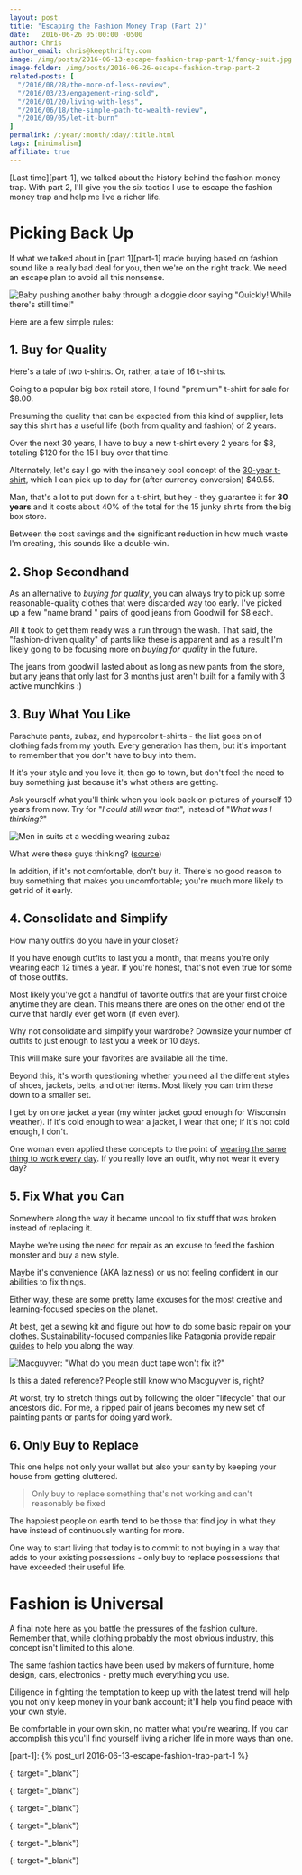 ```yaml
---
layout: post
title: "Escaping the Fashion Money Trap (Part 2)"
date:   2016-06-26 05:00:00 -0500
author: Chris
author_email: chris@keepthrifty.com
image: /img/posts/2016-06-13-escape-fashion-trap-part-1/fancy-suit.jpg
image-folder: /img/posts/2016-06-26-escape-fashion-trap-part-2
related-posts: [
  "/2016/08/28/the-more-of-less-review",
  "/2016/03/23/engagement-ring-sold",
  "/2016/01/20/living-with-less",
  "/2016/06/18/the-simple-path-to-wealth-review",
  "/2016/09/05/let-it-burn"
]
permalink: /:year/:month/:day/:title.html
tags: [minimalism]
affiliate: true
---
```


[Last time][part-1], we talked about the history behind the fashion money trap. With part 2, I'll give you the six tactics I use to escape the fashion money trap and help me live a richer life.

# Picking Back Up #

If what we talked about in [part 1][part-1] made buying based on fashion sound like a really bad deal for you, then we're on the right track. We need an escape plan to avoid all this nonsense.

![Baby pushing another baby through a doggie door saying "Quickly! While there's still time!"][baby-escape]

Here are a few simple rules:

## 1. Buy for Quality ##

Here's a tale of two t-shirts. Or, rather, a tale of 16 t-shirts.

Going to a popular big box retail store, I found "premium" t-shirt for sale for $8.00.

Presuming the quality that can be expected from this kind of supplier, lets say this shirt has a useful life (both from quality and fashion) of 2 years.

Over the next 30 years, I have to buy a new t-shirt every 2 years for $8, totaling $120 for the 15 I buy over that time.

Alternately, let's say I go with the insanely cool concept of the [30-year t-shirt][30-year-tshirt], which I can pick up to day for (after currency conversion) $49.55.

Man, that's a lot to put down for a t-shirt, but hey - they guarantee it for __30 years__ and it costs about 40% of the total for the 15 junky shirts from the big box store.

Between the cost savings and the significant reduction in how much waste I'm creating, this sounds like a double-win.

## 2. Shop Secondhand ##

As an alternative to _buying for quality_, you can always try to pick up some reasonable-quality clothes that were discarded way too early. I've picked up a few "name brand " pairs of good jeans from Goodwill for $8 each.

All it took to get them ready was a run through the wash. That said, the "fashion-driven quality" of pants like these is apparent and as a result I'm likely going to be focusing more on _buying for quality_ in the future.

The jeans from goodwill lasted about as long as new pants from the store, but any jeans that only last for 3 months just aren't built for a family with 3 active munchkins :)

## 3. Buy What You Like ##

Parachute pants, zubaz, and hypercolor t-shirts - the list goes on of clothing fads from my youth. Every generation has them, but it's important to remember that you don't have to buy into them.

If it's your style and you love it, then go to town, but don't feel the need to buy something just because it's what others are getting.

Ask yourself what you'll think when you look back on pictures of yourself 10 years from now. Try for "_I could still wear that_", instead of "_What was I thinking?_"

![Men in suits at a wedding wearing zubaz][zubaz-wedding]

<div class="image-caption">What were these guys thinking? (<a href="https://awfulsports.files.wordpress.com/2010/12/zubaz5.png?w=500&h=346" target="_blank">source</a>)</div>

In addition, if it's not comfortable, don't buy it. There's no good reason to buy something that makes you uncomfortable; you're much more likely to get rid of it early.

## 4. Consolidate and Simplify ##

How many outfits do you have in your closet?

If you have enough outfits to last you a month, that means you're only wearing each 12 times a year. If you're honest, that's not even true for some of those outfits.

Most likely you've got a handful of favorite outfits that are your first choice anytime they are clean. This means there are ones on the other end of the curve that hardly ever get worn (if even ever).

Why not consolidate and simplify your wardrobe? Downsize your number of outfits to just enough to last you a week or 10 days.

This will make sure your favorites are available all the time.

Beyond this, it's worth questioning whether you need all the different styles of shoes, jackets, belts, and other items. Most likely you can trim these down to a smaller set.

I get by on one jacket a year (my winter jacket good enough for Wisconsin weather). If it's cold enough to wear a jacket, I wear that one; if it's not cold enough, I don't.

One woman even applied these concepts to the point of [wearing the same thing to work every day][same-thing-to-work]. If you really love an outfit, why not wear it every day?

## 5. Fix What you Can ##

Somewhere along the way it became uncool to fix stuff that was broken instead of replacing it.

Maybe we're using the need for repair as an excuse to feed the fashion monster and buy a new style.

Maybe it's convenience (AKA laziness) or us not feeling confident in our abilities to fix things.

Either way, these are some pretty lame excuses for the most creative and learning-focused species on the planet.

At best, get a sewing kit and figure out how to do some basic repair on your clothes. Sustainability-focused companies like Patagonia provide [repair guides][patagonia-repairs] to help you along the way.

![Macguyver: "What do you mean duct tape won't fix it?"][macguyver-fix]

<div class="image-caption">Is this a dated reference? People still know who Macguyver is, right?</div>

At worst, try to stretch things out by following the older "lifecycle" that our ancestors did. For me, a ripped pair of jeans becomes my new set of painting pants or pants for doing yard work.

## 6. Only Buy to Replace ##

This one helps not only your wallet but also your sanity by keeping your house from getting cluttered.

> Only buy to replace something that's not working and can't reasonably be fixed

The happiest people on earth tend to be those that find joy in what they have instead of continuously wanting for more.

One way to start living that today is to commit to not buying in a way that adds to your existing possessions - only buy to replace possessions that have exceeded their useful life.

# Fashion is Universal #

A final note here as you battle the pressures of the fashion culture. Remember that, while clothing probably the most obvious industry, this concept isn't limited to this alone.

The same fashion tactics have been used by makers of furniture, home design, cars, electronics - pretty much everything you use.

Diligence in fighting the temptation to keep up with the latest trend will help you not only keep money in your bank account; it'll help you find peace with your own style.

Be comfortable in your own skin, no matter what you're wearing. If you can accomplish this you'll find yourself living a richer life in more ways than one.

[macguyver-fix]: /img/posts/2016-06-26-escape-fashion-trap-part-2/macguyver-fix.jpg

[part-1]: {% post_url 2016-06-13-escape-fashion-trap-part-1 %}

[same-thing-to-work]: http://www.harpersbazaar.com/culture/features/a10441/why-i-wear-the-same-thing-to-work-everday/
{: target="_blank"}

[zubaz-wedding]: /img/posts/2016-06-26-escape-fashion-trap-part-2/zubaz-wedding.jpg

[atlantic-clothing-budget]: http://www.theatlantic.com/business/archive/2012/04/how-america-spends-money-100-years-in-the-life-of-the-family-budget/255475/
{: target="_blank"}

[twitter-link]: http://www.twitter.com/keepthrifty
{: target="_blank"}

[plenitude-link]: http://amzn.to/1UPCQ8C
{: target="_blank"}

[baby-escape]: /img/posts/2016-06-13-escape-fashion-trap-part-1/baby-escape.jpg

[30-year-tshirt]: http://www.tomcridland.com/collections/the-30-year-t-shirt-a-30-year-guarantee
{: target="_blank"}

[patagonia-repairs]: http://www.patagonia.com/us/worn-wear-repairs
{: target="_blank"}
